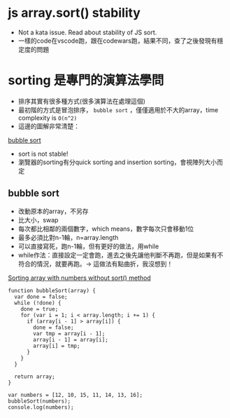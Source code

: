 # js array.sort() stability
- Not a kata issue. Read about stability of JS sort.
- 一樣的code在vscode跑，跟在codewars跑，結果不同，查了之後發現有穩定度的問題

# sorting 是專門的演算法學問
- 排序其實有很多種方式(很多演算法在處理這個)
- 最初階的方式是冒泡排序， `bubble sort` ，僅僅適用於不大的array，time complexity is `O(n^2)`
- 這邊的圖解非常清楚：

[bubble sort](https://ithelp.ithome.com.tw/articles/10276184)

- sort is not stable!
- 瀏覽器的sorting有分quick sorting and insertion sorting，會視陣列大小而定

## bubble sort
- 改動原本的array，不另存
- 比大小，swap
- 每次都比相鄰的兩個數字，which means，數字每次只會移動1位
- 最多必須比對n-1輪，n=array.length
- 可以直接寫死，跑n-1輪，但有更好的做法，用while
- while作法：直接設定一定會跑，進去之後先讓他判斷不再跑，但是如果有不符合的情況，就要再跑。→ 這做法有點曲折，我沒想到！

[Sorting array with numbers without sort() method](https://stackoverflow.com/questions/16243366/sorting-array-with-numbers-without-sort-method)

```
function bubbleSort(array) {
  var done = false;
  while (!done) {
    done = true;
    for (var i = 1; i < array.length; i += 1) {
      if (array[i - 1] > array[i]) {
        done = false;
        var tmp = array[i - 1];
        array[i - 1] = array[i];
        array[i] = tmp;
      }
    }
  }

  return array;
}

var numbers = [12, 10, 15, 11, 14, 13, 16];
bubbleSort(numbers);
console.log(numbers);

```
